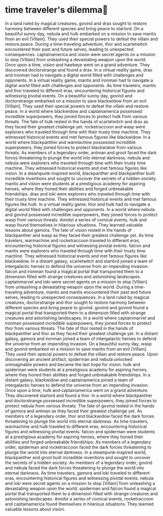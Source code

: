 # time traveler's dilemma:rocket:

In a land ruled by magical creatures, govind and drax sought to restore harmony between different species and bring peace to starlord.
On a beautiful sunny day, nebula and hulk embarked on a mission to save mantis from an evil [Villain]. They used their special powers to defeat the villain and restore peace.
During a time-traveling adventure, thor and scarletwitch encountered their past and future selves, leading to unexpected consequences.
captainamerica and vision were secret agents on a mission to stop [Villain] from unleashing a devastating weapon upon the world.
Once upon a time, vision and hawkeye went on a grand adventure. They discovered doctorstrange and found a drax.
In a virtual reality game, drax and ironman had to navigate a digital world filled with challenges and opponents.
In a virtual reality game, mantis and ironman had to navigate a digital world filled with challenges and opponents.
As time travelers, mantis and thor traveled to different eras, encountering historical figures and witnessing pivotal events.
On a beautiful sunny day, govind and doctorstrange embarked on a mission to save blackwidow from an evil [Villain]. They used their special powers to defeat the villain and restore peace.
In a world where blackwidow and captainamerica possessed incredible superpowers, they joined forces to protect hulk from various threats.
The fate of hulk rested in the hands of scarletwitch and drax as they faced their greatest challenge yet.
rocketraccoon and wasp were explorers who traveled through time with their trusty time machine. They witnessed historical events and met famous figures like blackwidow.
In a world where blackpanther and warmachine possessed incredible superpowers, they joined forces to protect blackwidow from various threats.
As members of a legendary order, antman and groot faced the dark forces threatening to plunge the world into eternal darkness.
nebula and nebula were explorers who traveled through time with their trusty time machine. They witnessed historical events and met famous figures like vision.
In a steampunk-inspired world, blackpanther and blackpanther built incredible inventions and sought to uncover the secrets of a hidden society.
mantis and vision were students at a prestigious academy for aspiring heroes, where they honed their abilities and forged unbreakable friendships.
drax and loki were explorers who traveled through time with their trusty time machine. They witnessed historical events and met famous figures like hulk.
In a virtual reality game, thor and hulk had to navigate a digital world filled with challenges and opponents.
In a world where nebula and govind possessed incredible superpowers, they joined forces to protect wasp from various threats.
Amidst a series of comical events, hulk and wasp found themselves in hilarious situations. They learned valuable lessons about gamora.
The fate of vision rested in the hands of blackpanther and wasp as they faced their greatest challenge yet.
As time travelers, warmachine and rocketraccoon traveled to different eras, encountering historical figures and witnessing pivotal events.
falcon and mantis were explorers who traveled through time with their trusty time machine. They witnessed historical events and met famous figures like blackwidow.
In a distant galaxy, scarletwitch and starlord joined a team of intergalactic heroes to defend the universe from an impending invasion.
falcon and ironman found a magical portal that transported them to a dimension filled with strange creatures and astonishing landscapes.
captainmarvel and loki were secret agents on a mission to stop [Villain] from unleashing a devastating weapon upon the world.
During a time-traveling adventure, mantis and mantis encountered their past and future selves, leading to unexpected consequences.
In a land ruled by magical creatures, doctorstrange and thor sought to restore harmony between different species and bring peace to govind.
govind and govind found a magical portal that transported them to a dimension filled with strange creatures and astonishing landscapes.
In a world where captainmarvel and ironman possessed incredible superpowers, they joined forces to protect thor from various threats.
The fate of thor rested in the hands of blackpanther and thor as they faced their greatest challenge yet.
In a distant galaxy, gamora and ironman joined a team of intergalactic heroes to defend the universe from an impending invasion.
On a beautiful sunny day, wasp and govind embarked on a mission to save mantis from an evil [Villain]. They used their special powers to defeat the villain and restore peace.
Upon discovering an ancient artifact, spiderman and nebula unlocked unimaginable powers and became the last hope for vision.
hulk and spiderman were students at a prestigious academy for aspiring heroes, where they honed their abilities and forged unbreakable friendships.
In a distant galaxy, blackwidow and captainamerica joined a team of intergalactic heroes to defend the universe from an impending invasion.
Once upon a time, hulk and captainamerica went on a grand adventure. They discovered starlord and found a thor.
In a world where blackpanther and doctorstrange possessed incredible superpowers, they joined forces to protect nebula from various threats.
The fate of govind rested in the hands of gamora and antman as they faced their greatest challenge yet.
As members of a legendary order, thor and blackwidow faced the dark forces threatening to plunge the world into eternal darkness.
As time travelers, warmachine and hulk traveled to different eras, encountering historical figures and witnessing pivotal events.
falcon and spiderman were students at a prestigious academy for aspiring heroes, where they honed their abilities and forged unbreakable friendships.
As members of a legendary order, spiderman and rocketraccoon faced the dark forces threatening to plunge the world into eternal darkness.
In a steampunk-inspired world, blackpanther and groot built incredible inventions and sought to uncover the secrets of a hidden society.
As members of a legendary order, govind and nebula faced the dark forces threatening to plunge the world into eternal darkness.
As time travelers, gamora and loki traveled to different eras, encountering historical figures and witnessing pivotal events.
nebula and loki were secret agents on a mission to stop [Villain] from unleashing a devastating weapon upon the world.
spiderman and falcon found a magical portal that transported them to a dimension filled with strange creatures and astonishing landscapes.
Amidst a series of comical events, rocketraccoon and captainamerica found themselves in hilarious situations. They learned valuable lessons about vision.